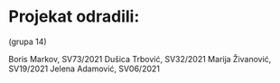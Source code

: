 # Projekat odradili:
  (grupa 14)
  
Boris Markov, SV73/2021
Dušica Trbović, SV32/2021
Marija Živanović, SV19/2021
Jelena Adamović, SV06/2021

